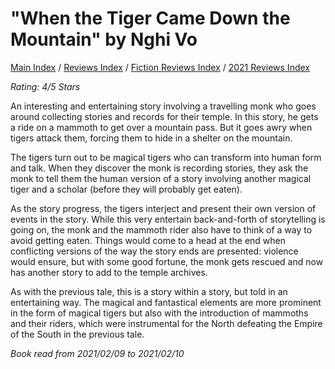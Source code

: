 # "When the Tiger Came Down the Mountain" by Nghi Vo

[Main Index](../../../README.md) / [Reviews Index](../../README.md) / [Fiction Reviews Index](../README.md) / [2021 Reviews Index](README.md)

*Rating: 4/5 Stars*

An interesting and entertaining story involving a travelling monk who goes around collecting stories and records for their temple. In this story, he gets a ride on a mammoth to get over a mountain pass. But it goes awry when tigers attack them, forcing them to hide in a shelter on the mountain.

The tigers turn out to be magical tigers who can transform into human form and talk. When they discover the monk is recording stories, they ask the monk to tell them the human version of a story involving another magical tiger and a scholar (before they will probably get eaten).

As the story progress, the tigers interject and present their own version of events in the story. While this very entertain back-and-forth of storytelling is going on, the monk and the mammoth rider also have to think of a way to avoid getting eaten. Things would come to a head at the end when conflicting versions of the way the story ends are presented: violence would ensure, but with some good fortune, the monk gets rescued and now has another story to add to the temple archives.

As with the previous tale, this is a story within a story, but told in an entertaining way. The magical and fantastical elements are more prominent in the form of magical tigers but also with the introduction of mammoths and their riders, which were instrumental for the North defeating the Empire of the South in the previous tale.

*Book read from 2021/02/09 to 2021/02/10*
